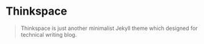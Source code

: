 # Thinkspace

> Thinkspace is just another minimalist Jekyll theme which designed for technical writing blog.

